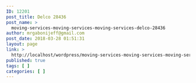 ```yaml
---
ID: 12201
post_title: Delco 28436
post_name: >
  moving-services-moving-services-moving-services-delco-28436
author: mrgabonijeff@gmail.com
post_date: 2018-03-28 01:51:31
layout: page
link: >
  http://localhost/wordpress/moving-services-moving-services-moving-services-delco-28436/
published: true
tags: [ ]
categories: [ ]
---
```

